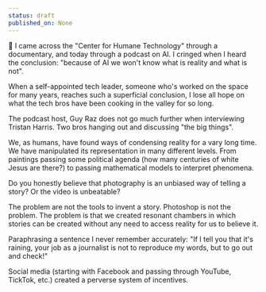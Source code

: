 ```yaml
---
status: draft
published_on: None
---
```

🥽 I came across the "Center for Humane Technology" through a documentary, and today through a podcast on AI. I cringed when I heard the conclusion: "because of AI we won't know what is reality and what is not". 

When a self-appointed tech leader, someone who's worked on the space for many years, reaches such a superficial conclusion, I lose all hope on what the tech bros have been cooking in the valley for so long. 

The podcast host, Guy Raz does not go much further when interviewing Tristan Harris. Two bros hanging out and discussing "the big things". 

We, as humans, have found ways of condensing reality for a vary long time. We have manipulated its representation in many different levels. From paintings passing some political agenda (how many centuries of white Jesus are there?) to passing mathematical models to interpret phenomena.

Do you honestly believe that photography is an unbiased way of telling a story? Or the video is unbeatable? 

The problem are not the tools to invent a story. Photoshop is not the problem. The problem is that we created resonant chambers in which stories can be created without any need to access reality for us to believe it. 

Paraphrasing a sentence I never remember accurately: "If I tell you that it's raining, your job as a journalist is not to reproduce my words, but to go out and check!"

Social media (starting with Facebook and passing through YouTube, TickTok, etc.) created a perverse system of incentives. 